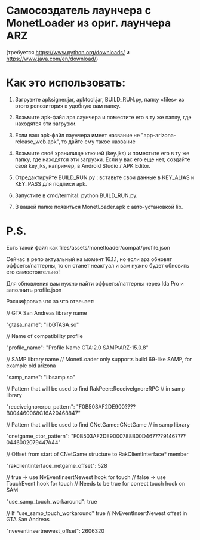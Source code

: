 # Самосоздатель лаунчера с MonetLoader из ориг. лаунчера ARZ

(требуется https://www.python.org/downloads/ и https://www.java.com/en/download/)

# Как это использовать:

1) Загрузите apksigner.jar, apktool.jar, BUILD_RUN.py, папку «files» из этого репозитория в удобную вам папку.

2) Возьмите apk-файл арз лаунчера и поместите его в ту же папку, где находятся эти загрузки.

3) Если ваш apk-файл лаунчера имеет название не "app-arizona-release_web.apk", то дайте ему такое название

4) Возьмите своё хранилище ключей (key.jks) и поместите его в ту же папку, где находятся эти загрузки.
Если у вас его еще нет, создайте свой key.jks, например, в Android Studio / APK Editor.

5) Отредактируйте BUILD_RUN.py : вставьте свои данные в KEY_ALIAS и KEY_PASS для подписи apk.

6) Запустите в cmd/termital: python BUILD_RUN.py. 

7) В вашей папке появиться MonetLoader.apk с авто-установкой lib.

# P.S.
Есть такой файл как files/assets/monetloader/compat/profile.json

Сейчас в репо актуальный на момент 16.1.1, но если арз обновят оффсеты/паттерны, то он станет неактуал и вам нужно будет обновить его самостоятельно!

Для обновления вам нужно найти оффсеты/паттерны через Ida Pro и заполнить profile.json

Расшифровка что за что отвечает:

// GTA San Andreas library name

"gtasa_name": "libGTASA.so"

// Name of compatibility profile

"profile_name": "Profile Name GTA:2.0 SAMP:ARZ-15.0.8"

// SAMP library name
// MonetLoader only supports build 69-like SAMP, for example old arizona

"samp_name": "libsamp.so"

// Pattern that will be used to find RakPeer::ReceiveIgnoreRPC
// in samp library

"receiveignorerpc_pattern": "F0B503AF2DE900????B004460068C16A20468847"

// Pattern that will be used to find CNetGame::CNetGame
// in samp library

"cnetgame_ctor_pattern": "F0B503AF2DE9000788B00D46????9146????0446002079447A44"

// Offset from start of CNetGame structure to RakClientInterface* member

"rakclientinterface_netgame_offset": 528

// true => use NvEventInsertNewest hook for touch
// false => use TouchEvent hook for touch
// Needs to be true for correct touch hook on SAM

"use_samp_touch_workaround": true

// If "use_samp_touch_workaround" true
// NvEventInsertNewest offset in GTA San Andreas

"nveventinsertnewest_offset": 2606320
